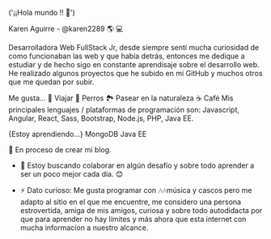 ('¡¡Hola mundo !! 👋')

Karen Aguirre - @karen2289 🌎 💻

Desarrolladora Web FullStack Jr, desde siempre sentí mucha curiosidad de como funcionaban las web y que había detrás, entonces me dedique a estudiar y de hecho sigo en constante aprendisaje sobre el desarrollo web. He realizado algunos proyectos que he subido en mi GitHub y muchos otros que me quedan por subir. 

Me gusta...
🌄 Viajar
🐶 Perros
🏞 Pasear en la naturaleza
☕ Café
Mis principales lenguajes / plataformas de programación son: Javascript, Angular, React, Sass, Bootstrap, Node.js, PHP, Java EE.

{Estoy aprendiendo...}
MongoDB  Java EE

📝 En proceso de crear mi blog.
- 👯 Estoy buscando colaborar en algún desafío y sobre todo aprender a ser un poco mejor cada día. 😊

- ⚡ Dato curioso:
  Me gusta programar con 🎶🎶música y cascos pero me adapto al sitio en el que me encuentre, me considero una persona estrovertida, amiga de mis amigos, curiosa y sobre todo autodidacta por que para aprender no hay límites y más ahora que esta internet con mucha informacíon a nuestro alcance.
